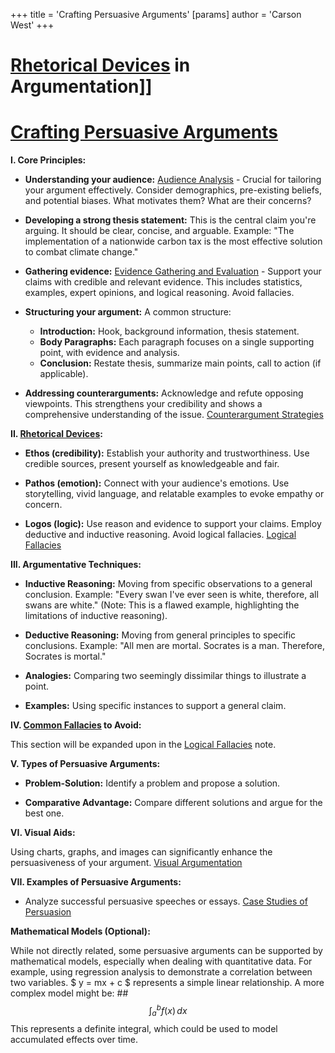 +++
 title = 'Crafting Persuasive Arguments'
[params]
	author = 'Carson West'
+++
# [Rhetorical Devices](./../rhetorical-devices/) in Argumentation]]
# [Crafting Persuasive Arguments](./../crafting-persuasive-arguments/)

**I. Core Principles:**

* **Understanding your audience:**  [Audience Analysis](./../audience-analysis/)  -  Crucial for tailoring your argument effectively. Consider demographics, pre-existing beliefs, and potential biases.  What motivates them? What are their concerns?

* **Developing a strong thesis statement:** This is the central claim you're arguing. It should be clear, concise, and arguable.  Example:  "The implementation of a nationwide carbon tax is the most effective solution to combat climate change."

* **Gathering evidence:**  [Evidence Gathering and Evaluation](./../evidence-gathering-and-evaluation/) -  Support your claims with credible and relevant evidence. This includes statistics, examples, expert opinions, and logical reasoning.  Avoid fallacies.

* **Structuring your argument:**  A common structure:
    * **Introduction:**  Hook, background information, thesis statement.
    * **Body Paragraphs:** Each paragraph focuses on a single supporting point, with evidence and analysis.
    * **Conclusion:** Restate thesis, summarize main points, call to action (if applicable).

* **Addressing counterarguments:**  Acknowledge and refute opposing viewpoints. This strengthens your credibility and shows a comprehensive understanding of the issue.  [Counterargument Strategies](./../counterargument-strategies/)


**II. [Rhetorical Devices](./../rhetorical-devices/):**

* **Ethos (credibility):** Establish your authority and trustworthiness.  Use credible sources, present yourself as knowledgeable and fair.

* **Pathos (emotion):** Connect with your audience's emotions. Use storytelling, vivid language, and relatable examples to evoke empathy or concern.

* **Logos (logic):** Use reason and evidence to support your claims.  Employ deductive and inductive reasoning.  Avoid logical fallacies. [Logical Fallacies](./../logical-fallacies/)


**III. Argumentative Techniques:**

* **Inductive Reasoning:**  Moving from specific observations to a general conclusion.  Example:  "Every swan I've ever seen is white, therefore, all swans are white." (Note: This is a flawed example, highlighting the limitations of inductive reasoning).

* **Deductive Reasoning:** Moving from general principles to specific conclusions.  Example:  "All men are mortal. Socrates is a man. Therefore, Socrates is mortal."

* **Analogies:** Comparing two seemingly dissimilar things to illustrate a point.

* **Examples:**  Using specific instances to support a general claim.


**IV.  [Common Fallacies](./../common-fallacies/) to Avoid:**

This section will be expanded upon in the [Logical Fallacies](./../logical-fallacies/) note.


**V.  Types of Persuasive Arguments:**

* **Problem-Solution:** Identify a problem and propose a solution.

* **Comparative Advantage:**  Compare different solutions and argue for the best one.


**VI.  Visual Aids:**

Using charts, graphs, and images can significantly enhance the persuasiveness of your argument. [Visual Argumentation](./../visual-argumentation/)


**VII.  Examples of Persuasive Arguments:**

*  Analyze successful persuasive speeches or essays.  [Case Studies of Persuasion](./../case-studies-of-persuasion/)


**Mathematical Models (Optional):**

While not directly related, some persuasive arguments can be supported by mathematical models, especially when dealing with quantitative data.  For example, using regression analysis to demonstrate a correlation between two variables.   $ y = mx + c $  represents a simple linear relationship.  A more complex model might be:  ##  $$  \int_a^b f(x) \, dx  $$   This represents a definite integral, which could be used to model accumulated effects over time.
